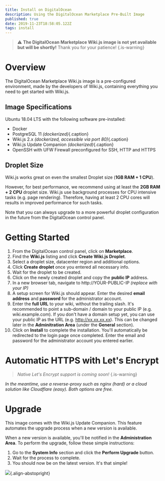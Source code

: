 ```yaml
---
title: Install on DigitalOcean
description: Using the DigitalOcean Marketplace Pre-Built Image
published: true
date: 2019-11-23T18:58:05.122Z
tags: install
---
```


> :warning: **The DigitalOcean Marketplace Wiki.js image is not yet available but will be shortly!** Thank you for your patience!
{.is-warning}

# Overview

The DigitalOcean Marketplace Wiki.js image is a pre-configured environment, made by the developers of Wiki.js, containing everything you need to get started with Wiki.js.

## Image Specifications

Ubuntu 18.04 LTS with the following software pre-installed:

- Docker
- PostgreSQL 11 *(dockerized)*{.caption}
- Wiki.js 2.x *(dockerized, accessible via port 80)*{.caption}
- Wiki.js Update Companion *(dockerized)*{.caption}
- OpenSSH with UFW Firewall preconfigured for SSH, HTTP and HTTPS

## Droplet Size

Wiki.js works great on even the smallest Droplet size (**1GB RAM + 1 CPU**).

However, for best performance, we recommend using at least the **2GB RAM + 2 CPU** droplet size. Wiki.js use background processes for CPU intensive tasks (e.g. page rendering). Therefore, having at least 2 CPU cores will results in improved performance for such tasks.

Note that you can always upgrade to a more powerful droplet configuration in the future from the DigitalOcean control panel.

# Getting Started

1. From the DigitalOcean control panel, click on **Marketplace**.
1. Find the **Wiki.js** listing and click **Create Wiki.js Droplet**.
1. Select a droplet size, datacenter region and additional options.
1. Click **Create droplet** once you entered all necessary info.
1. Wait for the droplet to be created.
1. Click on the newly created droplet and copy the **public IP** address.
1. In a new browser tab, navigate to http://YOUR-PUBLIC-IP *(replace with your IP)*
1. A setup screen for Wiki.js should appear. Enter the desired **email address** and **password** for the administrator account.
1. Enter the **full URL** to your wiki, without the trailing slash. It's recommended to point a sub-domain / domain to your public IP (e.g. wiki.example.com). If you don't have a domain setup yet, you can use your public IP as the URL (e.g. http://xx.xx.xx.xx). This can be changed later in the **Adminitration Area** (under the **General** section).
1. Click on **Install** to complete the installation. You'll automatically be redirected to the login page once completed. Enter the email and password for the administrator account you entered earlier.

# Automatic HTTPS with Let's Encrypt

> *Native Let's Encrypt support is coming soon!*
{.is-warning}

*In the meantime, use a reverse-proxy such as nginx (hard) or a cloud solution like Cloudflare (easy). Both options are free.*

# Upgrade

This image comes with the Wiki.js Update Companion. This feature automates the upgrade process when a new version is available.

When a new version is available, you'll be notified in the **Administration Area**. To perform the upgrade, follow these simple instructions:
1. Go to the **System Info** section and click the **Perform Upgrade** button.
1. Wait for the process to complete.
1. You should now be on the latest version. It's that simple!

![](https://static.requarks.io/logo/digitalocean.svg){.align-abstopright}